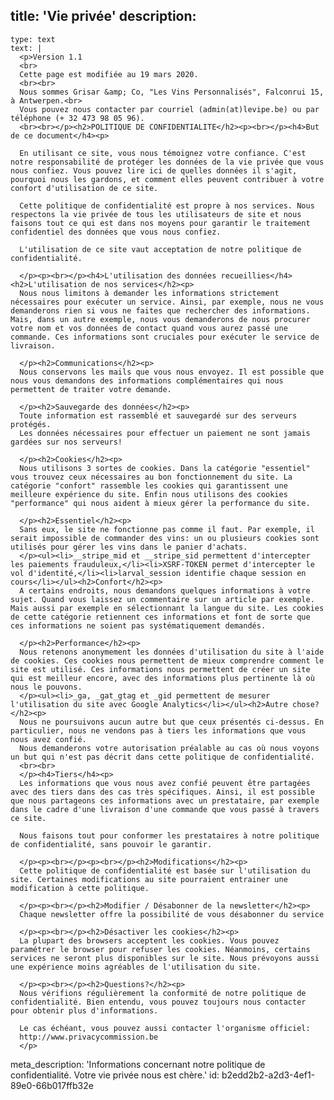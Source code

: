 title: 'Vie privée'
description:
  -
    type: text
    text: |
      <p>Version 1.1
      <br>
      Cette page est modifiée au 19 mars 2020.
      <br><br>
      Nous sommes Grisar &amp; Co, "Les Vins Personnalisés", Falconrui 15, à Antwerpen.<br>
      Vous pouvez nous contacter par courriel (admin(at)levipe.be) ou par téléphone (+ 32 473 98 05 96).
      <br><br></p><h2>POLITIQUE DE CONFIDENTIALITE</h2><p><br></p><h4>But de ce document</h4><p>
      
      En utilisant ce site, vous nous témoignez votre confiance. C'est notre responsabilité de protéger les données de la vie privée que vous nous confiez. Vous pouvez lire ici de quelles données il s'agit, pourquoi nous les gardons, et comment elles peuvent contribuer à votre confort d'utilisation de ce site.
      
      Cette politique de confidentialité est propre à nos services. Nous respectons la vie privée de tous les utilisateurs de site et nous faisons tout ce qui est dans nos moyens pour garantir le traitement confidentiel des données que vous nous confiez.
      
      L'utilisation de ce site vaut acceptation de notre politique de confidentialité.
      
      </p><p><br></p><h4>L'utilisation des données recueillies</h4><h2>L'utilisation de nos services</h2><p>
      Nous nous limitons à demander les informations strictement nécessaires pour exécuter un service. Ainsi, par exemple, nous ne vous demanderons rien si vous ne faites que rechercher des informations. Mais, dans un autre exemple, nous vous demanderons de nous procurer votre nom et vos données de contact quand vous aurez passé une commande. Ces informations sont cruciales pour exécuter le service de livraison.
      
      </p><h2>Communications</h2><p>
      Nous conservons les mails que vous nous envoyez. Il est possible que nous vous demandons des informations complémentaires qui nous permettent de traiter votre demande.
      
      </p><h2>Sauvegarde des données</h2><p>
      Toute information est rassemblé et sauvegardé sur des serveurs protégés.
      Les données nécessaires pour effectuer un paiement ne sont jamais gardées sur nos serveurs!
      
      </p><h2>Cookies</h2><p>
      Nous utilisons 3 sortes de cookies. Dans la catégorie "essentiel" vous trouvez ceux nécessaires au bon fonctionnement du site. La catégorie "confort" rassemble les cookies qui garantissent une meilleure expérience du site. Enfin nous utilisons des cookies "performance" qui nous aident à mieux gérer la performance du site.
      
      </p><h2>Essentiel</h2><p>
      Sans eux, le site ne fonctionne pas comme il faut. Par exemple, il serait impossible de commander des vins: un ou plusieurs cookies sont utilisés pour gérer les vins dans le panier d'achats.
      </p><ul><li>__stripe_mid et __stripe_sid permettent d'intercepter les paiements frauduleux,</li><li>XSRF-TOKEN permet d'intercepter le vol d'identité,</li><li>larval_session identifie chaque session en cours</li></ul><h2>Confort</h2><p>
      A certains endroits, nous demandons quelques informations à votre sujet. Quand vous laissez un commentaire sur un article par exemple. Mais aussi par exemple en sélectionnant la langue du site. Les cookies de cette catégorie retiennent ces informations et font de sorte que ces informations ne soient pas systématiquement demandés.
      
      </p><h2>Performance</h2><p>
      Nous retenons anonymement les données d'utilisation du site à l'aide de cookies. Ces cookies nous permettent de mieux comprendre comment le site est utilisé. Ces informations nous permettent de créer un site qui est meilleur encore, avec des informations plus pertinente là où nous le pouvons.
      </p><ul><li>_ga, _gat_gtag et _gid permettent de mesurer l'utilisation du site avec Google Analytics</li></ul><h2>Autre chose?</h2><p>
      Nous ne poursuivons aucun autre but que ceux présentés ci-dessus. En particulier, nous ne vendons pas à tiers les informations que vous nous avez confié.
      Nous demanderons votre autorisation préalable au cas où nous voyons un but qui n'est pas décrit dans cette politique de confidentialité.
      <br><br>
      </p><h4>Tiers</h4><p>
      Les informations que vous nous avez confié peuvent être partagées avec des tiers dans des cas très spécifiques. Ainsi, il est possible que nous partageons ces informations avec un prestataire, par exemple dans le cadre d'une livraison d'une commande que vous passé à travers ce site.
      
      Nous faisons tout pour conformer les prestataires à notre politique de confidentialité, sans pouvoir le garantir.
      
      </p><p><br></p><p><br></p><h2>Modifications</h2><p>
      Cette politique de confidentialité est basée sur l'utilisation du site. Certaines modifications au site pourraient entrainer une modification à cette politique.
      
      </p><p><br></p><h2>Modifier / Désabonner de la newsletter</h2><p>
      Chaque newsletter offre la possibilité de vous désabonner du service
      
      </p><p><br></p><h2>Désactiver les cookies</h2><p>
      La plupart des browsers acceptent les cookies. Vous pouvez paramétrer le browser pour refuser les cookies. Néanmoins, certains services ne seront plus disponibles sur le site. Nous prévoyons aussi une expérience moins agréables de l'utilisation du site.
      
      </p><p><br></p><h2>Questions?</h2><p>
      Nous vérifions régulièrement la conformité de notre politique de confidentialité. Bien entendu, vous pouvez toujours nous contacter pour obtenir plus d'informations.
      
      Le cas échéant, vous pouvez aussi contacter l'organisme officiel:
      http://www.privacycommission.be
      </p>
meta_description: 'Informations concernant notre politique de confidentialité. Votre vie privée nous est chère.'
id: b2edd2b2-a2d3-4ef1-89e0-66b017ffb32e

